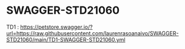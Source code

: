 # SWAGGER-STD21060
TD1 : https://petstore.swagger.io/?url=https://raw.githubusercontent.com/laurenrasoanaivo/SWAGGER-STD21060/main/TD1-SWAGGER-STD21060.yml
